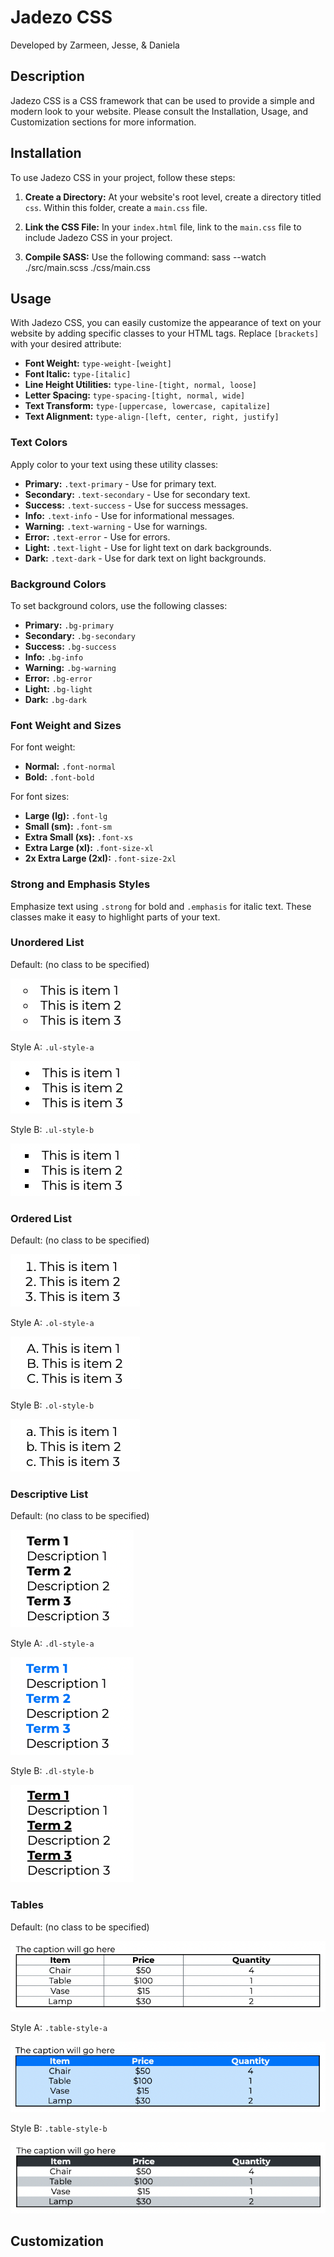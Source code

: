 # Jadezo CSS

Developed by Zarmeen, Jesse, & Daniela

## Description 

Jadezo CSS is a CSS framework that can be used to provide a simple and modern look to your website. Please consult the Installation, Usage, and Customization sections for more information.

## Installation

To use Jadezo CSS in your project, follow these steps:

1. **Create a Directory:** At your website's root level, create a directory titled `css`. Within this folder, create a `main.css` file.

2. **Link the CSS File:** In your `index.html` file, link to the `main.css` file to include Jadezo CSS in your project.

3. **Compile SASS:** Use the following command: sass --watch ./src/main.scss ./css/main.css

## Usage

With Jadezo CSS, you can easily customize the appearance of text on your website by adding specific classes to your HTML tags. Replace `[brackets]` with your desired attribute:

- **Font Weight:** `type-weight-[weight]`
- **Font Italic:** `type-[italic]`
- **Line Height Utilities:** `type-line-[tight, normal, loose]`
- **Letter Spacing:** `type-spacing-[tight, normal, wide]`
- **Text Transform:** `type-[uppercase, lowercase, capitalize]`
- **Text Alignment:** `type-align-[left, center, right, justify]`

### Text Colors

Apply color to your text using these utility classes:

- **Primary:** `.text-primary` - Use for primary text.
- **Secondary:** `.text-secondary` - Use for secondary text.
- **Success:** `.text-success` - Use for success messages.
- **Info:** `.text-info` - Use for informational messages.
- **Warning:** `.text-warning` - Use for warnings.
- **Error:** `.text-error` - Use for errors.
- **Light:** `.text-light` - Use for light text on dark backgrounds.
- **Dark:** `.text-dark` - Use for dark text on light backgrounds.

### Background Colors

To set background colors, use the following classes:

- **Primary:** `.bg-primary`
- **Secondary:** `.bg-secondary`
- **Success:** `.bg-success`
- **Info:** `.bg-info`
- **Warning:** `.bg-warning`
- **Error:** `.bg-error`
- **Light:** `.bg-light`
- **Dark:** `.bg-dark`

### Font Weight and Sizes

For font weight:

- **Normal:** `.font-normal`
- **Bold:** `.font-bold`

For font sizes:

- **Large (lg):** `.font-lg`
- **Small (sm):** `.font-sm`
- **Extra Small (xs):** `.font-xs`
- **Extra Large (xl):** `.font-size-xl`
- **2x Extra Large (2xl):** `.font-size-2xl`

### Strong and Emphasis Styles

Emphasize text using `.strong` for bold and `.emphasis` for italic text. These classes make it easy to highlight parts of your text.

### Unordered List 

Default: (no class to be specified)

![Default unordered list](images/ul-default.png) 

Style A: `.ul-style-a`

![Style A unordered list](images/ul-style-a.png) 

Style B: `.ul-style-b`

![Style B unordered list](images/ul-style-b.png) 

### Ordered List 

Default: (no class to be specified) 

![Default ordered list](images/ol-default.png) 

Style A: `.ol-style-a`

![Style A ordered list](images/ol-style-a.png)

Style B: `.ol-style-b`

![Style B ordered list](images/ol-style-b.png)

### Descriptive List 

Default: (no class to be specified)

![Default descriptive list](images/dl-default.png)

Style A: `.dl-style-a`

![Style A descriptive list](images/dl-style-a.png)

Style B: `.dl-style-b`

![Style B descriptive list](images/dl-style-b.png)

### Tables 

Default: (no class to be specified)

![Default table](images/table-default.png)

Style A: `.table-style-a`

![Style A table](images/table-style-a.png)

Style B: `.table-style-b`

![Style B table](images/table-style-b.png)

## Customization
